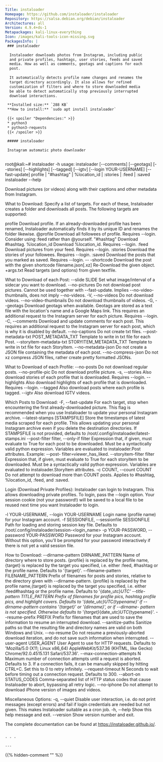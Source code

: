```yaml
---
Title: instaloader
Homepage: https://github.com/instaloader/instaloader
Repository: https://salsa.debian.org/debian/instaloader
Architectures: all
Version: 4.9.4+ds-1
Metapackages: kali-linux-everything 
Icon: /images/kali-tools-icon-missing.svg
PackagesInfo: |
 ### instaloader
 
  Instaloader downloads photos from Instagram, including public
  and private profiles, hashtags, user stories, feeds and saved
  media. How as well as comments, geotags and captions for each
  post.
   
  It automatically detects profile name changes and renames the
  target directory accordingly. It also allows for refined
  customization of filters and where to store downloaded media
  be able to detect automatically stop previously interrupted
  download interactions.
 
 **Installed size:** `288 KB`  
 **How to install:** `sudo apt install instaloader`  
 
 {{< spoiler "Dependencies:" >}}
 * python3
 * python3-requests
 {{< /spoiler >}}
 
 ##### instaloader
 
 Instagram automatic photo downloader
 
 ```
 root@kali:~# instaloader -h
 usage: 
 instaloader [--comments] [--geotags]
             [--stories] [--highlights] [--tagged] [--igtv]
             [--login YOUR-USERNAME] [--fast-update]
             profile | "#hashtag" | %location_id | :stories | :feed | :saved
 instaloader --help
 
 Download pictures (or videos) along with their captions and other metadata
 from Instagram.
 
 What to Download:
   Specify a list of targets. For each of these, Instaloader creates a folder
   and downloads all posts. The following targets are supported:
 
   profile               Download profile. If an already-downloaded profile has
                         been renamed, Instaloader automatically finds it by
                         its unique ID and renames the folder likewise.
   @profile              Download all followees of profile. Requires --login.
                         Consider using :feed rather than @yourself.
   "#hashtag"            Download #hashtag.
   %location_id          Download %location_id. Requires --login.
   :feed                 Download pictures from your feed. Requires --login.
   :stories              Download the stories of your followees. Requires
                         --login.
   :saved                Download the posts that you marked as saved. Requires
                         --login.
   -- -shortcode         Download the post with the given shortcode
   filename.json[.xz]    Re-Download the given object.
   +args.txt             Read targets (and options) from given textfile.
 
 What to Download of each Post:
   --slide SLIDE         Set what image/interval of a sidecar you want to
                         download.
   --no-pictures         Do not download post pictures. Cannot be used together
                         with --fast-update. Implies --no-video-thumbnails,
                         does not imply --no-videos.
   -V, --no-videos       Do not download videos.
   --no-video-thumbnails
                         Do not download thumbnails of videos.
   -G, --geotags         Download geotags when available. Geotags are stored as
                         a text file with the location's name and a Google Maps
                         link. This requires an additional request to the
                         Instagram server for each picture. Requires --login.
   -C, --comments        Download and update comments for each post. This
                         requires an additional request to the Instagram server
                         for each post, which is why it is disabled by default.
   --no-captions         Do not create txt files.
   --post-metadata-txt POST_METADATA_TXT
                         Template to write in txt file for each Post.
   --storyitem-metadata-txt STORYITEM_METADATA_TXT
                         Template to write in txt file for each StoryItem.
   --no-metadata-json    Do not create a JSON file containing the metadata of
                         each post.
   --no-compress-json    Do not xz compress JSON files, rather create pretty
                         formatted JSONs.
 
 What to Download of each Profile:
   --no-posts            Do not download regular posts.
   --no-profile-pic      Do not download profile picture.
   -s, --stories         Also download stories of each profile that is
                         downloaded. Requires --login.
   --highlights          Also download highlights of each profile that is
                         downloaded. Requires --login.
   --tagged              Also download posts where each profile is tagged.
   --igtv                Also download IGTV videos.
 
 Which Posts to Download:
   -F, --fast-update     For each target, stop when encountering the first
                         already-downloaded picture. This flag is recommended
                         when you use Instaloader to update your personal
                         Instagram archive.
   --latest-stamps [STAMPSFILE]
                         Store the timestamps of latest media scraped for each
                         profile. This allows updating your personal Instagram
                         archive even if you delete the destination
                         directories. If STAMPSFILE is not provided, defaults
                         to /root/.config/instaloader/latest-stamps.ini
   --post-filter filter, --only-if filter
                         Expression that, if given, must evaluate to True for
                         each post to be downloaded. Must be a syntactically
                         valid python expression. Variables are evaluated to
                         instaloader.Post attributes. Example: --post-
                         filter=viewer_has_liked.
   --storyitem-filter filter
                         Expression that, if given, must evaluate to True for
                         each storyitem to be downloaded. Must be a
                         syntactically valid python expression. Variables are
                         evaluated to instaloader.StoryItem attributes.
   -c COUNT, --count COUNT
                         Do not attempt to download more than COUNT posts.
                         Applies to #hashtag, %location_id, :feed, and :saved.
 
 Login (Download Private Profiles):
   Instaloader can login to Instagram. This allows downloading private
   profiles. To login, pass the --login option. Your session cookie (not your
   password!) will be saved to a local file to be reused next time you want
   Instaloader to login.
 
   -l YOUR-USERNAME, --login YOUR-USERNAME
                         Login name (profile name) for your Instagram account.
   -f SESSIONFILE, --sessionfile SESSIONFILE
                         Path for loading and storing session key file.
                         Defaults to
                         /root/.config/instaloader/session-<login_name>
   -p YOUR-PASSWORD, --password YOUR-PASSWORD
                         Password for your Instagram account. Without this
                         option, you'll be prompted for your password
                         interactively if there is not yet a valid session
                         file.
 
 How to Download:
   --dirname-pattern DIRNAME_PATTERN
                         Name of directory where to store posts. {profile} is
                         replaced by the profile name, {target} is replaced by
                         the target you specified, i.e. either :feed, #hashtag
                         or the profile name. Defaults to '{target}'.
   --filename-pattern FILENAME_PATTERN
                         Prefix of filenames for posts and stories, relative to
                         the directory given with --dirname-pattern. {profile}
                         is replaced by the profile name,{target} is replaced
                         by the target you specified, i.e. either :feed#hashtag
                         or the profile name. Defaults to '{date_utc}_UTC'
   --title-pattern TITLE_PATTERN
                         Prefix of filenames for profile pics, hashtag profile
                         pics, and highlight covers. Defaults to
                         '{date_utc}_UTC_{typename}' if --dirname-pattern
                         contains '{target}' or '{dirname}', or if --dirname-
                         pattern is not specified. Otherwise defaults to
                         '{target}_{date_utc}_UTC_{typename}'.
   --resume-prefix PREFIX
                         Prefix for filenames that are used to save the
                         information to resume an interrupted download.
   --sanitize-paths      Sanitize paths so that the resulting file and
                         directory names are valid on both Windows and Unix.
   --no-resume           Do not resume a previously-aborted download iteration,
                         and do not save such information when interrupted.
   --user-agent USER_AGENT
                         User Agent to use for HTTP requests. Defaults to
                         'Mozilla/5.0 (X11; Linux x86_64) AppleWebKit/537.36
                         (KHTML, like Gecko) Chrome/92.0.4515.131
                         Safari/537.36'.
   --max-connection-attempts N
                         Maximum number of connection attempts until a request
                         is aborted. Defaults to 3. If a connection fails, it
                         can be manually skipped by hitting CTRL+C. Set this to
                         0 to retry infinitely.
   --request-timeout N   Seconds to wait before timing out a connection
                         request. Defaults to 300.
   --abort-on STATUS_CODES
                         Comma-separated list of HTTP status codes that cause
                         Instaloader to abort, bypassing all retry logic.
   --no-iphone           Do not attempt to download iPhone version of images
                         and videos.
 
 Miscellaneous Options:
   -q, --quiet           Disable user interaction, i.e. do not print messages
                         (except errors) and fail if login credentials are
                         needed but not given. This makes Instaloader suitable
                         as a cron job.
   -h, --help            Show this help message and exit.
   --version             Show version number and exit.
 
 The complete documentation can be found at https://instaloader.github.io/.
 ```
 
 - - -
 
---
```

{{% hidden-comment "<!--Do not edit anything above this line-->" %}}
